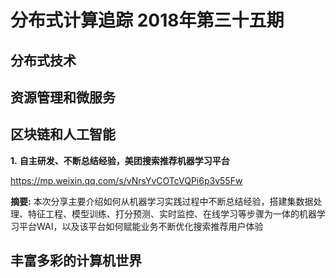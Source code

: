 # 分布式计算追踪 2018年第三十五期

## 分布式技术

## 资源管理和微服务

## 区块链和人工智能
**1.** **自主研发、不断总结经验，美团搜索推荐机器学习平台**

https://mp.weixin.qq.com/s/vNrsYvCOTcVQPi6p3v55Fw

**摘要:** 本次分享主要介绍如何从机器学习实践过程中不断总结经验，搭建集数据处理、特征工程、模型训练、打分预测、实时监控、在线学习等步骤为一体的机器学习平台WAI，以及该平台如何赋能业务不断优化搜索推荐用户体验

## 丰富多彩的计算机世界
